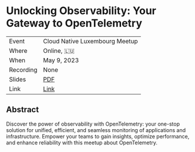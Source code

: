 # Unlocking Observability: Your Gateway to OpenTelemetry

|           |                                                                                                                                  |
| --------- | -------------------------------------------------------------------------------------------------------------------------------- |
| Event     | Cloud Native Luxembourg Meetup                                                                                                   |
| Where     | Online, 🇱🇺                                                                                                                       |
| When      | May 9, 2023                                                                                                                      |
| Recording | None                                                                                                                             |
| Slides    | [PDF](slides.pdf)                                                                                                                |
| Link      | [Link](https://community.cncf.io/events/details/cncf-luxembourg-presents-unlocking-observability-your-gateway-to-opentelemetry/) |

## Abstract

Discover the power of observability with OpenTelemetry: your one-stop solution for unified, efficient, and seamless monitoring of applications and infrastructure. Empower your teams to gain insights, optimize performance, and enhance reliability with this meetup about OpenTelemetry.
